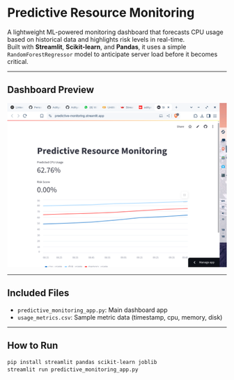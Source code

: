 # Predictive Resource Monitoring

A lightweight ML-powered monitoring dashboard that forecasts CPU usage based on historical data and highlights risk levels in real-time.  
Built with **Streamlit**, **Scikit-learn**, and **Pandas**, it uses a simple `RandomForestRegressor` model to anticipate server load before it becomes critical.

---

##  Dashboard Preview

![Dashboard](./Dashboard.png)

---

##  Included Files
- `predictive_monitoring_app.py`: Main dashboard app
- `usage_metrics.csv`: Sample metric data (timestamp, cpu, memory, disk)

---

##  How to Run

```bash
pip install streamlit pandas scikit-learn joblib
streamlit run predictive_monitoring_app.py
